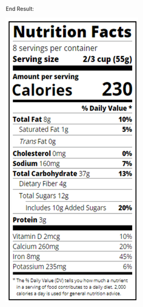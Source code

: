 End Result:


<img src="https://github.com/nzayem/FreeCodeCamp/blob/main/Module-7-Typography-Label/End-Result.png" height="750" width="350">
